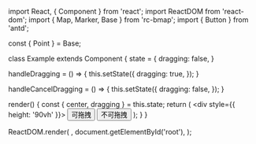 import React, { Component } from 'react';
import ReactDOM from 'react-dom';
import { Map, Marker, Base } from 'rc-bmap';
import { Button } from 'antd';

const { Point } = Base;

class Example extends Component {
  state = {
    dragging: false,
  }

  handleDragging = () => {
    this.setState({
      dragging: true,
    });
  }

  handleCancelDragging = () => {
    this.setState({
      dragging: false,
    });
  }

  render() {
    const { center, dragging } = this.state;
    return (
      <div style={{ height: '90vh' }}>
        <Map
          ak="WAeVpuoSBH4NswS30GNbCRrlsmdGB5Gv"
          zoom={15}
          scrollWheelZoom
          mapClick={false}
        >
          <Point name="center" lng="116.404" lat="39.915" />
          <Marker dragging={dragging}>
            <Point lng="116.404" lat="39.915" />
          </Marker>
        </Map>
        <Button onClick={this.handleDragging}>可拖拽</Button>
        <Button onClick={this.handleCancelDragging}>不可拖拽</Button>
      </div>
    );
  }
}

ReactDOM.render(
  <Example />,
  document.getElementById('root'),
);
